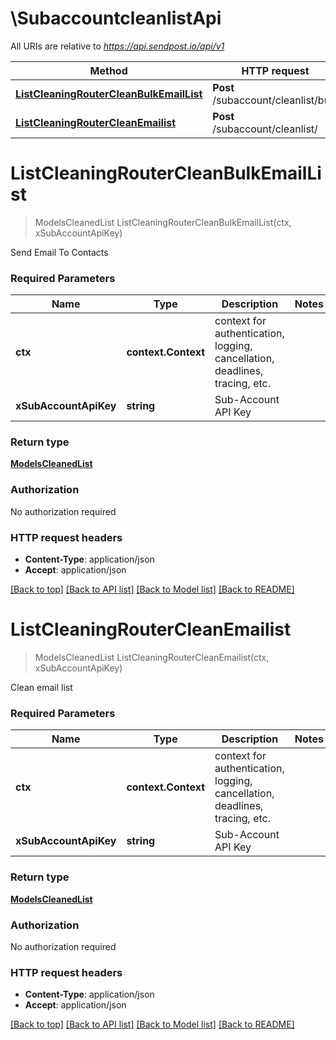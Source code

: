 # \SubaccountcleanlistApi

All URIs are relative to *https://api.sendpost.io/api/v1*

Method | HTTP request | Description
------------- | ------------- | -------------
[**ListCleaningRouterCleanBulkEmailList**](SubaccountcleanlistApi.md#ListCleaningRouterCleanBulkEmailList) | **Post** /subaccount/cleanlist/bulk | 
[**ListCleaningRouterCleanEmailist**](SubaccountcleanlistApi.md#ListCleaningRouterCleanEmailist) | **Post** /subaccount/cleanlist/ | 


# **ListCleaningRouterCleanBulkEmailList**
> ModelsCleanedList ListCleaningRouterCleanBulkEmailList(ctx, xSubAccountApiKey)


Send Email To Contacts

### Required Parameters

Name | Type | Description  | Notes
------------- | ------------- | ------------- | -------------
 **ctx** | **context.Context** | context for authentication, logging, cancellation, deadlines, tracing, etc.
  **xSubAccountApiKey** | **string**| Sub-Account API Key | 

### Return type

[**ModelsCleanedList**](models.CleanedList.md)

### Authorization

No authorization required

### HTTP request headers

 - **Content-Type**: application/json
 - **Accept**: application/json

[[Back to top]](#) [[Back to API list]](../README.md#documentation-for-api-endpoints) [[Back to Model list]](../README.md#documentation-for-models) [[Back to README]](../README.md)

# **ListCleaningRouterCleanEmailist**
> ModelsCleanedList ListCleaningRouterCleanEmailist(ctx, xSubAccountApiKey)


Clean email list

### Required Parameters

Name | Type | Description  | Notes
------------- | ------------- | ------------- | -------------
 **ctx** | **context.Context** | context for authentication, logging, cancellation, deadlines, tracing, etc.
  **xSubAccountApiKey** | **string**| Sub-Account API Key | 

### Return type

[**ModelsCleanedList**](models.CleanedList.md)

### Authorization

No authorization required

### HTTP request headers

 - **Content-Type**: application/json
 - **Accept**: application/json

[[Back to top]](#) [[Back to API list]](../README.md#documentation-for-api-endpoints) [[Back to Model list]](../README.md#documentation-for-models) [[Back to README]](../README.md)


